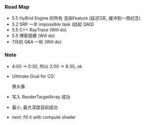 ### Road Map

* 5.5 HyBrid Engine 的所有 渲染Feature (延迟3天, 缓冲到一周纪念)
* 5.2 SRP 一半 impossible task (挂起 QAQ)
* 5.5 C++ RayTrace (Will do)
* 5.5 博客搭建 (Will do)
* 7月初 Q&A 一轮 (Will do)

### Note

* 4:00 -> 0:30, 所以 2:00 -> 8:30, ok

* Uitimate Goal for CG: 

  换头像

* 写入 RenderTargetArray 成功

* 最小, 最大深度目前成功

* next: fill it with compute shader

